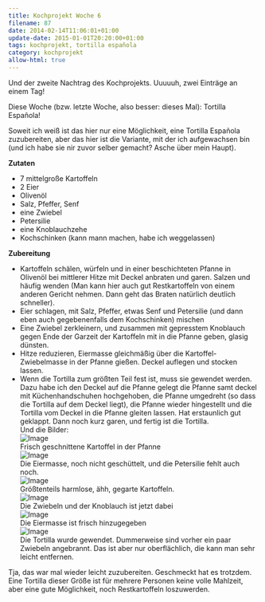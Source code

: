 ```yaml
---
title: Kochprojekt Woche 6
filename: 87
date: 2014-02-14T11:06:01+01:00
update-date: 2015-01-01T20:20:00+01:00
tags: kochprojekt, tortilla española
category: kochprojekt
allow-html: true
---
```


<p>Und der zweite Nachtrag des Kochprojekts. Uuuuuh, zwei Einträge an einem Tag!</p>

<p>Diese Woche (bzw. letzte Woche, also besser: dieses Mal): Tortilla Española!</p>

<p>Soweit ich weiß ist das hier nur eine Möglichkeit, eine Tortilla Española zuzubereiten, aber das hier ist die Variante, mit der ich aufgewachsen bin (und ich habe sie nir zuvor selber gemacht? Asche über mein Haupt).</p>

<p><strong>Zutaten</strong></p>

<ul>
<li>7 mittelgroße Kartoffeln</li>

<li>2 Eier</li>

<li>Olivenöl</li>

<li>Salz, Pfeffer, Senf</li>

<li>eine Zwiebel</li>

<li>Petersilie</li>

<li>eine Knoblauchzehe</li>

<li>Kochschinken (kann mann machen, habe ich weggelassen)</li>
</ul>

<p><strong>Zubereitung</strong></p>

<ul>
<li>Kartoffeln schälen, würfeln und in einer beschichteten Pfanne in Olivenöl bei mittlerer Hitze mit Deckel anbraten und garen. Salzen und häufig wenden (Man kann hier auch gut Restkartoffeln von einem anderen Gericht nehmen. Dann geht das Braten natürlich deutlich schneller).</li>

<li>Eier schlagen, mit Salz, Pfeffer, etwas Senf und Petersilie (und dann eben auch gegebenenfalls dem Kochschinken) mischen</li>

<li>Eine Zwiebel zerkleinern, und zusammen mit gepresstem Knoblauch gegen Ende der Garzeit der Kartoffeln mit in die Pfanne geben, glasig dünsten.</li>

<li>Hitze reduzieren, Eiermasse gleichmäßig über die Kartoffel-Zwiebelmasse in der Pfanne gießen. Deckel auflegen und stocken lassen.</li>

<li>Wenn die Tortilla zum größten Teil fest ist, muss sie gewendet werden. Dazu habe ich den Deckel auf die Pfanne gelegt die Pfanne samt deckel mit Küchenhandschuhen hochgehoben, die Pfanne umgedreht (so dass die Tortilla auf dem Deckel liegt), die Pfanne wieder hingestellt und die Tortilla vom Deckel in die Pfanne gleiten lassen. Hat erstaunlich gut geklappt. Dann noch kurz garen, und fertig ist die Tortilla.<br>Und die Bilder:<br><img src="/hosted_files/51/download" alt="Image"><br>Frisch geschnittene Kartoffel in der Pfanne<br><img src="/hosted_files/52/download" alt="Image"><br>Die Eiermasse, noch nicht geschüttelt, und die Petersilie fehlt auch noch.<br><img src="/hosted_files/53/download" alt="Image"><br>Größtenteils harmlose, ähh, gegarte Kartoffeln.<br><img src="/hosted_files/54/download" alt="Image"><br>Die Zwiebeln und der Knoblauch ist jetzt dabei<br><img src="/hosted_files/55/download" alt="Image"><br>Die Eiermasse ist frisch hinzugegeben<br><img src="/hosted_files/56/download" alt="Image"><br>Die Tortilla wurde gewendet. Dummerweise sind vorher ein paar Zwiebeln angebrannt. Das ist aber nur oberflächlich, die kann man sehr leicht entfernen.</li>
</ul>

<p>Tja, das war mal wieder leicht zuzubereiten. Geschmeckt hat es trotzdem. Eine Tortilla dieser Größe ist für mehrere Personen keine volle Mahlzeit, aber eine gute Möglichkeit, noch Restkartoffeln loszuwerden.</p>
